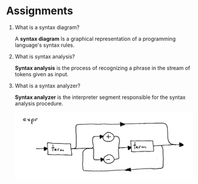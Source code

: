 # Assignments

  1. What is a syntax diagram?

      A **syntax diagram** Is a graphical representation of a programming language's syntax rules.

  2. What is syntax analysis?

      **Syntax analysis** is the process of recognizing a phrase in the stream of tokens given as input.

  3. What is a syntax analyzer?

      **Syntax analyzer** is the interpreter segment responsible for the syntax analysis procedure.

      ![](./imgs/img_00.png)
